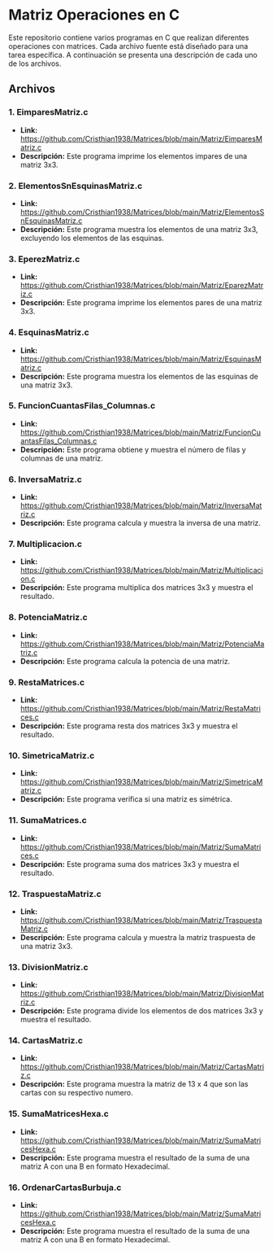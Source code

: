 # Matriz Operaciones en C

Este repositorio contiene varios programas en C que realizan diferentes operaciones con matrices. Cada archivo fuente está diseñado para una tarea específica. A continuación se presenta una descripción de cada uno de los archivos.

## Archivos

### 1. EimparesMatriz.c
- **Link:** https://github.com/Cristhian1938/Matrices/blob/main/Matriz/EimparesMatriz.c
- **Descripción:** Este programa imprime los elementos impares de una matriz 3x3.

### 2. ElementosSnEsquinasMatriz.c
- **Link:** https://github.com/Cristhian1938/Matrices/blob/main/Matriz/ElementosSnEsquinasMatriz.c
- **Descripción:** Este programa muestra los elementos de una matriz 3x3, excluyendo los elementos de las esquinas.

### 3. EperezMatriz.c
- **Link:** https://github.com/Cristhian1938/Matrices/blob/main/Matriz/EparezMatriz.c
- **Descripción:** Este programa imprime los elementos pares de una matriz 3x3.

### 4. EsquinasMatriz.c
- **Link:** https://github.com/Cristhian1938/Matrices/blob/main/Matriz/EsquinasMatriz.c
- **Descripción:** Este programa muestra los elementos de las esquinas de una matriz 3x3.

### 5. FuncionCuantasFilas_Columnas.c
- **Link:** https://github.com/Cristhian1938/Matrices/blob/main/Matriz/FuncionCuantasFilas_Columnas.c
- **Descripción:** Este programa obtiene y muestra el número de filas y columnas de una matriz.

### 6. InversaMatriz.c
- **Link:** https://github.com/Cristhian1938/Matrices/blob/main/Matriz/InversaMatriz.c
- **Descripción:** Este programa calcula y muestra la inversa de una matriz.

### 7. Multiplicacion.c
- **Link:** https://github.com/Cristhian1938/Matrices/blob/main/Matriz/Multiplicacion.c
- **Descripción:** Este programa multiplica dos matrices 3x3 y muestra el resultado.

### 8. PotenciaMatriz.c
- **Link:** https://github.com/Cristhian1938/Matrices/blob/main/Matriz/PotenciaMatriz.c
- **Descripción:** Este programa calcula la potencia de una matriz.

### 9. RestaMatrices.c
- **Link:** https://github.com/Cristhian1938/Matrices/blob/main/Matriz/RestaMatrices.c
- **Descripción:** Este programa resta dos matrices 3x3 y muestra el resultado.

### 10. SimetricaMatriz.c
- **Link:** https://github.com/Cristhian1938/Matrices/blob/main/Matriz/SimetricaMatriz.c
- **Descripción:** Este programa verifica si una matriz es simétrica.

### 11. SumaMatrices.c
- **Link:** https://github.com/Cristhian1938/Matrices/blob/main/Matriz/SumaMatrices.c
- **Descripción:** Este programa suma dos matrices 3x3 y muestra el resultado.

### 12. TraspuestaMatriz.c
- **Link:** https://github.com/Cristhian1938/Matrices/blob/main/Matriz/TraspuestaMatriz.c
- **Descripción:** Este programa calcula y muestra la matriz traspuesta de una matriz 3x3.

### 13. DivisionMatriz.c
- **Link:** https://github.com/Cristhian1938/Matrices/blob/main/Matriz/DivisionMatriz.c
- **Descripción:** Este programa divide los elementos de dos matrices 3x3 y muestra el resultado.

### 14. CartasMatriz.c
- **Link:** https://github.com/Cristhian1938/Matrices/blob/main/Matriz/CartasMatriz.c
- **Descripción:** Este programa muestra la matriz de 13 x 4 que son las cartas con su respectivo numero.

### 15. SumaMatricesHexa.c
- **Link:** https://github.com/Cristhian1938/Matrices/blob/main/Matriz/SumaMatricesHexa.c
- **Descripción:** Este programa muestra el resultado de la suma de una matriz A con una B en formato Hexadecimal.

### 16. OrdenarCartasBurbuja.c
- **Link:** https://github.com/Cristhian1938/Matrices/blob/main/Matriz/SumaMatricesHexa.c
- **Descripción:** Este programa muestra el resultado de la suma de una matriz A con una B en formato Hexadecimal.
